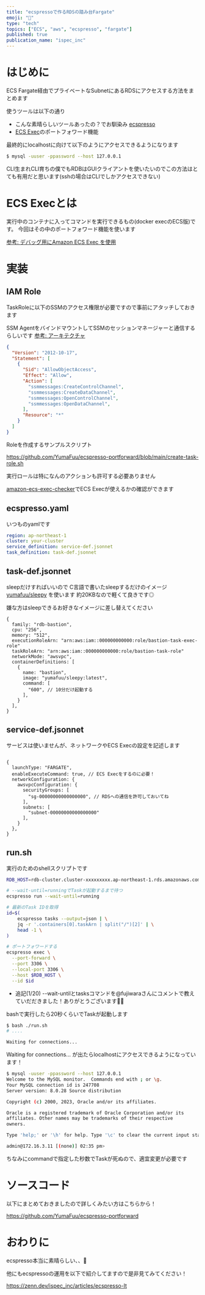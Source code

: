 ```yaml
---
title: "ecspressoで作るRDSの踏み台Fargate"
emoji: "💨"
type: "tech"
topics: ["ECS", "aws", "ecspresso", "fargate"]
published: true
publication_name: "ispec_inc"
---
```


# はじめに

ECS Fargate経由でプライベートなSubnetにあるRDSにアクセスする方法をまとめます

使うツールは以下の通り
- こんな素晴らしいツールあったの？でお馴染み [ecspresso](https://github.com/kayac/ecspresso)
- [ECS Exec](https://docs.aws.amazon.com/ja_jp/AmazonECS/latest/userguide/ecs-exec.html)のポートフォワード機能

最終的にlocalhostに向けて以下のようにアクセスできるようになります

```bash
$ mysql -uuser -ppassword --host 127.0.0.1
```

CLI生まれCLI育ちの僕でもRDBはGUIクライアントを使いたいのでこの方法はとても有用だと思います(sshの場合はCLIでしかアクセスできない)


# ECS Execとは

実行中のコンテナに入ってコマンドを実行できるもの(docker execのECS版)です。
今回はその中のポートフォワード機能を使います

[参考: デバッグ用にAmazon ECS Exec を使用](https://docs.aws.amazon.com/ja_jp/AmazonECS/latest/userguide/ecs-exec.html)

# 実装

## IAM Role

TaskRoleに以下のSSMのアクセス権限が必要ですので事前にアタッチしておきます

SSM AgentをバインドマウントしてSSMのセッションマネージャーと通信するらしいです
[参考: アーキテクチャ](https://docs.aws.amazon.com/ja_jp/AmazonECS/latest/userguide/ecs-exec.html#ecs-exec-architecture)


```json:policy.json
{
  "Version": "2012-10-17",
  "Statement": [
    {
      "Sid": "AllowObjectAccess",
      "Effect": "Allow",
      "Action": [
        "ssmmessages:CreateControlChannel",
        "ssmmessages:CreateDataChannel",
        "ssmmessages:OpenControlChannel",
        "ssmmessages:OpenDataChannel",
      ],
      "Resource": "*"
    }
  ]
}

```

Roleを作成するサンプルスクリプト

https://github.com/YumaFuu/ecspresso-portforward/blob/main/create-task-role.sh

実行ロールは特になんのアクションも許可する必要ありません

[amazon-ecs-exec-checker](https://github.com/aws-containers/amazon-ecs-exec-checker)でECS Execが使えるかの確認ができます


## ecspresso.yaml

いつものyamlです

```yaml:ecspresso.yaml
region: ap-northeast-1
cluster: your-cluster
service_definition: service-def.jsonnet
task_definition: task-def.jsonnet
```

## task-def.jsonnet

sleepだけすればいいので C言語で書いたsleepするだけのイメージ [yumafuu/sleepy](https://github.com/YumaFuu/docker-sleepy) を使います
約20KBなので軽くて良きです◎

嫌な方はsleepできるお好きなイメージに差し替えてください

```json:task-def.jsonnet
{
  family: "rdb-bastion",
  cpu: "256",
  memory: "512",
  executionRoleArn: "arn:aws:iam::000000000000:role/bastion-task-exec-role"
  taskRoleArn: "arn:aws:iam::000000000000:role/bastion-task-role"
  networkMode: "awsvpc",
  containerDefinitions: [
    {
      name: "bastion",
      image: "yumafuu/sleepy:latest",
      command: [
        "600", // 10分だけ起動する
      ],
    }
  ],
}

```

## service-def.jsonnet

サービスは使いませんが、ネットワークやECS Execの設定を記述します

```json:service-def.jsonnet

{
  launchType: "FARGATE",
  enableExecuteCommand: true, // ECS Execをするのに必要！
  networkConfiguration: {
    awsvpcConfiguration: {
      securityGroups: [
        "sg-00000000000000000", // RDSへの通信を許可しておいてね
      ],
      subnets: [
        "subnet-00000000000000000"
      ],
    }
  },
}

```

## run.sh

実行のためのshellスクリプトです

```bash:run.sh
RDB_HOST=rdb-cluster.cluster-xxxxxxxxx.ap-northeast-1.rds.amazonaws.com

# --wait-until=runningでTaskが起動するまで待つ
ecspresso run --wait-until=running

# 最新のTask IDを取得
id=$(
    ecspresso tasks --output=json | \
    jq -r '.containers[0].taskArn | split("/")[2]' | \
    head -1 \
)

# ポートフォワードする
ecspresso exec \
  --port-forward \
  --port 3306 \
  --local-port 3306 \
  --host $RDB_HOST \
  --id $id
```

* 追記(1/20)
--wait-untilとtasksコマンドを@fujiwaraさんにコメントで教えていだだきました！ありがとうございます🙇‍♂️


bashで実行したら20秒くらいでTaskが起動します

```bash
$ bash ./run.sh
# ....

Waiting for connections...
```
Waiting for connections... が出たらlocalhostにアクセスできるようになっています！

```bash
$ mysql -uuser -ppassword --host 127.0.0.1
Welcome to the MySQL monitor.  Commands end with ; or \g.
Your MySQL connection id is 247708
Server version: 8.0.28 Source distribution

Copyright (c) 2000, 2023, Oracle and/or its affiliates.

Oracle is a registered trademark of Oracle Corporation and/or its
affiliates. Other names may be trademarks of their respective
owners.

Type 'help;' or '\h' for help. Type '\c' to clear the current input statement.

admin@172.16.3.11 [(none)] 02:35 pm>
```

ちなみにcommandで指定した秒数でTaskが死ぬので、適宜変更が必要です

# ソースコード

以下にまとめておきましたので詳しくみたい方はこちらから！

https://github.com/YumaFuu/ecspresso-portforward

# おわりに

ecspresso本当に素晴らしい、、🤙

他にもecspressoの運用を以下で紹介してますので是非見てみてください！

https://zenn.dev/ispec_inc/articles/ecspresso-lt

